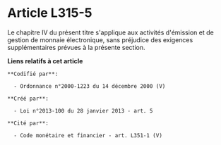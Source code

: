 # Article L315-5

Le chapitre IV du présent titre s'applique aux activités d'émission et de gestion de monnaie électronique, sans préjudice des
exigences supplémentaires prévues à la présente section.

**Liens relatifs à cet article**

	**Codifié par**:

	  - Ordonnance n°2000-1223 du 14 décembre 2000 (V)

	**Créé par**:

	  - Loi n°2013-100 du 28 janvier 2013 - art. 5

	**Cité par**:

	  - Code monétaire et financier - art. L351-1 (V)

